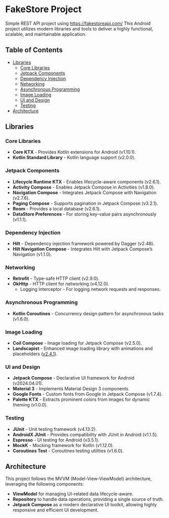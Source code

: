 # FakeStore Project

Simple REST API project using https://fakestoreapi.com/
This Android project utilizes modern libraries and tools to deliver a highly functional, scalable, and maintainable application.

## Table of Contents
- [Libraries](#libraries)
  - [Core Libraries](#core-libraries)
  - [Jetpack Components](#jetpack-components)
  - [Dependency Injection](#dependency-injection)
  - [Networking](#networking)
  - [Asynchronous Programming](#asynchronous-programming)
  - [Image Loading](#image-loading)
  - [UI and Design](#ui-and-design)
  - [Testing](#testing)
- [Architecture](#architecture)

## Libraries

### Core Libraries
- **Core KTX** - Provides Kotlin extensions for Android (v1.10.1).
- **Kotlin Standard Library** - Kotlin language support (v2.0.0).

### Jetpack Components
- **Lifecycle Runtime KTX** - Enables lifecycle-aware components (v2.6.1).
- **Activity Compose** - Enables Jetpack Compose in Activities (v1.8.0).
- **Navigation Compose** - Integrates Jetpack Compose with Navigation (v2.7.6).
- **Paging Compose** - Supports pagination in Jetpack Compose (v3.2.1).
- **Room** - Provides a local database (v2.6.1).
- **DataStore Preferences** - For storing key-value pairs asynchronously (v1.1.1).

### Dependency Injection
- **Hilt** - Dependency injection framework powered by Dagger (v2.48).
- **Hilt Navigation Compose** - Integrates Hilt with Jetpack Compose’s Navigation (v1.1.0).

### Networking
- **Retrofit** - Type-safe HTTP client (v2.9.0).
- **OkHttp** - HTTP client for networking (v4.12.0).
    - Logging Interceptor - For logging network requests and responses.

### Asynchronous Programming
- **Kotlin Coroutines** - Concurrency design pattern for asynchronous tasks (v1.6.0).

### Image Loading
- **Coil Compose** - Image loading for Jetpack Compose (v2.5.0).
- **Landscapist** - Enhanced image loading library with animations and placeholders ([v2.4.1](https://github.com/skydoves/landscapist)).

### UI and Design
- **Jetpack Compose** - Declarative UI framework for Android (v2024.04.01).
- **Material 3** - Implements Material Design 3 components.
- **Google Fonts** - Custom fonts from Google in Jetpack Compose (v1.7.4).
- **Palette KTX** - Extracts prominent colors from images for dynamic theming (v1.0.0).

### Testing
- **JUnit** - Unit testing framework (v4.13.2).
- **AndroidX JUnit** - Provides compatibility with JUnit in Android (v1.1.5).
- **Espresso** - UI testing for Android (v3.5.1).
- **MockK** - Mocking framework for Kotlin (v1.12.0).
- **Coroutines Test** - Coroutines testing utilities (v1.6.0).

## Architecture
This project follows the MVVM (Model-View-ViewModel) architecture, leveraging the following components:
- **ViewModel** for managing UI-related data lifecycle-aware.
- **Repository** to handle data operations, providing a single source of truth.
- **Jetpack Compose** as a modern declarative UI toolkit, allowing highly responsive and efficient UI development.
